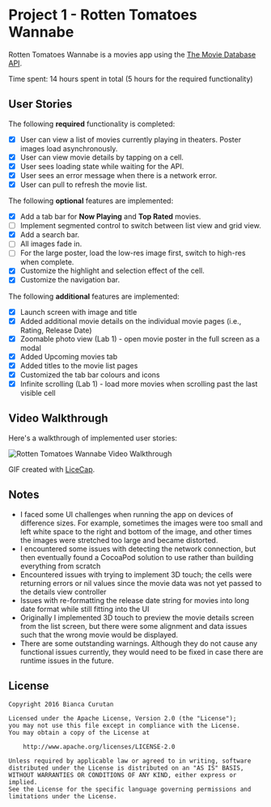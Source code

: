 # Project 1 - Rotten Tomatoes Wannabe

Rotten Tomatoes Wannabe is a movies app using the [The Movie Database API](http://docs.themoviedb.apiary.io/#).

Time spent: 14 hours spent in total (5 hours for the required functionality)

## User Stories

The following **required** functionality is completed:

- [x] User can view a list of movies currently playing in theaters. Poster images load asynchronously.
- [x] User can view movie details by tapping on a cell.
- [x] User sees loading state while waiting for the API.
- [x] User sees an error message when there is a network error.
- [x] User can pull to refresh the movie list.

The following **optional** features are implemented:

- [x] Add a tab bar for **Now Playing** and **Top Rated** movies.
- [ ] Implement segmented control to switch between list view and grid view.
- [x] Add a search bar.
- [ ] All images fade in.
- [ ] For the large poster, load the low-res image first, switch to high-res when complete.
- [x] Customize the highlight and selection effect of the cell.
- [x] Customize the navigation bar.

The following **additional** features are implemented:

- [x] Launch screen with image and title
- [x] Added additional movie details on the individual movie pages (i.e., Rating, Release Date)
- [x] Zoomable photo view (Lab 1) - open movie poster in the full screen as a modal
- [x] Added Upcoming movies tab
- [x] Added titles to the movie list pages
- [x] Customized the tab bar colours and icons
- [x] Infinite scrolling (Lab 1) - load more movies when scrolling past the last visible cell

## Video Walkthrough

Here's a walkthrough of implemented user stories:

<img src='http://i.imgur.com/dwFr0Hg.gif' title='Rotten Tomatoes Wannabe Video Walkthrough' width='' alt='Rotten Tomatoes Wannabe Video Walkthrough' />

GIF created with [LiceCap](http://www.cockos.com/licecap/).

## Notes

- I faced some UI challenges when running the app on devices of difference sizes. For example, sometimes the images were too small and left white space to the right and bottom of the image, and other times the images were stretched too large and became distorted.
- I encountered some issues with detecting the network connection, but then eventually found a CocoaPod solution to use rather than building everything from scratch
- Encountered issues with trying to implement 3D touch; the cells were returning errors or nil values since the movie data was not yet passed to the details view controller 
- Issues with re-formatting the release date string for movies into long date format while still fitting into the UI
- Originally I implemented 3D touch to preview the movie details screen from the list screen, but there were some alignment and data issues such that the wrong movie would be displayed. 
- There are some outstanding warnings. Although they do not cause any functional issues currently, they would need to be fixed in case there are runtime issues in the future. 

## License

    Copyright 2016 Bianca Curutan

    Licensed under the Apache License, Version 2.0 (the "License");
    you may not use this file except in compliance with the License.
    You may obtain a copy of the License at

        http://www.apache.org/licenses/LICENSE-2.0

    Unless required by applicable law or agreed to in writing, software
    distributed under the License is distributed on an "AS IS" BASIS,
    WITHOUT WARRANTIES OR CONDITIONS OF ANY KIND, either express or implied.
    See the License for the specific language governing permissions and
    limitations under the License.
